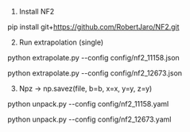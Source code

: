 1. Install NF2

pip install git+https://github.com/RobertJaro/NF2.git

2. Run extrapolation (single)

python extrapolate.py --config config/nf2_11158.json

python extrapolate.py --config config/nf2_12673.json

3. Npz -> np.savez(file, b=b, x=x, y=y, z=y)

python unpack.py --config config/nf2_11158.yaml

python unpack.py --config config/nf2_12673.yaml
